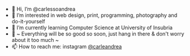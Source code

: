 - 👋 Hi, I’m @carlessoandrea
- 👀 I’m interested in web design, print, programming, photography and do-it-yourself
- 🌱 I’m currently learning Computer Science at University of Insubria
- 💭 ~ Everything will be so good so soon, just hang in there & don't worry about it too much ~
- 📫 How to reach me: instagram <a href="https://instagram.com/carleandrea">@carleandrea</a>
